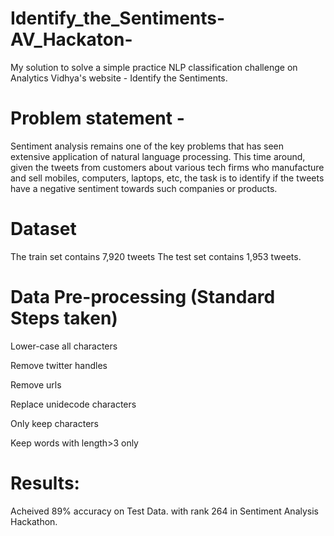 # Identify_the_Sentiments-AV_Hackaton-
My solution to solve a simple practice NLP classification challenge on Analytics Vidhya's website - Identify the Sentiments.

# Problem statement -

Sentiment analysis remains one of the key problems that has seen extensive application of natural language processing. This time around, given the tweets from customers about various tech firms who manufacture and sell mobiles, computers, laptops, etc, the task is to identify if the tweets have a negative sentiment towards such companies or products.

# Dataset

The train set contains 7,920 tweets The test set contains 1,953 tweets.

# Data Pre-processing (Standard Steps taken)

Lower-case all characters

Remove twitter handles

Remove urls

Replace unidecode characters

Only keep characters

Keep words with length>3 only

# Results:
Acheived 89% accuracy on Test Data. with rank 264 in Sentiment Analysis Hackathon.
